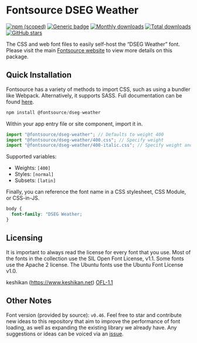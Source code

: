 # Fontsource DSEG Weather

[![npm (scoped)](https://img.shields.io/npm/v/@fontsource/dseg-weather?color=brightgreen)](https://www.npmjs.com/package/@fontsource/dseg-weather) [![Generic badge](https://img.shields.io/badge/fontsource-passing-brightgreen)](https://github.com/fontsource/fontsource) [![Monthly downloads](https://badgen.net/npm/dm/@fontsource/dseg-weather)](https://github.com/fontsource/fontsource) [![Total downloads](https://badgen.net/npm/dt/@fontsource/dseg-weather)](https://github.com/fontsource/fontsource) [![GitHub stars](https://img.shields.io/github/stars/fontsource/fontsource.svg?style=social&label=Star)](https://github.com/fontsource/fontsource/stargazers)

The CSS and web font files to easily self-host the “DSEG Weather” font. Please visit the main [Fontsource website](https://fontsource.org/fonts/dseg-weather) to view more details on this package.

## Quick Installation

Fontsource has a variety of methods to import CSS, such as using a bundler like Webpack. Alternatively, it supports SASS. Full documentation can be found [here](https://fontsource.org/docs/introduction).

```javascript
npm install @fontsource/dseg-weather
```

Within your app entry file or site component, import it in.

```javascript
import "@fontsource/dseg-weather"; // Defaults to weight 400
import "@fontsource/dseg-weather/400.css"; // Specify weight
import "@fontsource/dseg-weather/400-italic.css"; // Specify weight and style

```

Supported variables:
- Weights: `[400]`
- Styles: `[normal]`
- Subsets: `[latin]`

Finally, you can reference the font name in a CSS stylesheet, CSS Module, or CSS-in-JS.

```css
body {
  font-family: "DSEG Weather;
}
```

## Licensing
It is important to always read the license for every font that you use.
Most of the fonts in the collection use the SIL Open Font License, v1.1. Some fonts use the Apache 2 license. The Ubuntu fonts use the Ubuntu Font License v1.0.

keshikan (https://www.keshikan.net)
[OFL-1.1](https://github.com/keshikan/DSEG/blob/master/DSEG-LICENSE.txt)

## Other Notes
Font version (provided by source): `v0.46`.
Feel free to star and contribute new ideas to this repository that aim to improve the performance of font loading, as well as expanding the existing library we already have. Any suggestions or ideas can be voiced via an [issue](https://github.com/fontsource/fontsource/issues).